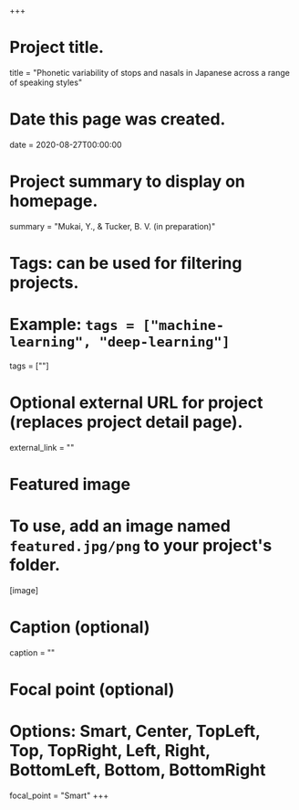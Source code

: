 +++
# Project title.
title = "Phonetic variability of stops and nasals in Japanese across a range of speaking styles"

# Date this page was created.
date = 2020-08-27T00:00:00

# Project summary to display on homepage.
summary = "Mukai, Y., & Tucker, B. V. (in preparation)"

# Tags: can be used for filtering projects.
# Example: `tags = ["machine-learning", "deep-learning"]`
tags = [""]

# Optional external URL for project (replaces project detail page).
external_link = ""

# Featured image
# To use, add an image named `featured.jpg/png` to your project's folder.
[image]
  # Caption (optional)
  caption = ""

  # Focal point (optional)
  # Options: Smart, Center, TopLeft, Top, TopRight, Left, Right, BottomLeft, Bottom, BottomRight
  focal_point = "Smart"
+++
